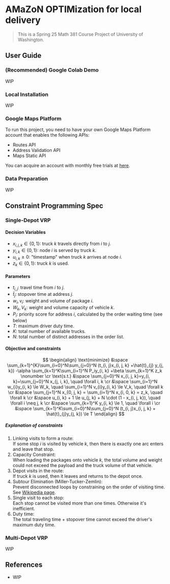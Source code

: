 # AMaZoN OPTIMization for local delivery

> This is a Spring 25 Math 381 Course Project of University of Washington.

## User Guide

### (Recommended) Google Colab Demo

WIP

### Local Installation

WIP

### Google Maps Platform

To run this project, you need to have your own Google Maps Platform account that enables the following APIs:

- Routes API
- Address Validation API
- Maps Static API

You can acquire an account with monthly free trials at [here](https://developers.google.com/maps).

### Data Preparation

WIP

## Constraint Programming Spec

### Single-Depot VRP

#### Decision Variables

- $x_{i, j, k} \in \{0, 1\}$: truck $k$ travels directly from $i$ to $j$.
- $y_{i, k} \in \{0, 1\}$: node $i$ is served by truck $k$.
- $u_{i, k} \ge 0$: "timestamp" when truck $k$ arrives at node $i$.
- $z_{k} \in \{0, 1\}$: truck $k$ is used.

#### Parameters

- $t_{i, j}$: travel time from $i$ to $j$.
- $\hat{t}_j$: stopover time at address $j$.
- $w_i, v_i$: weight and volume of package $i$.
- $W_k, V_k$: weight and volume capacity of vehicle $k$.
- $P_i$: priority score for address $i$, calculated by the order waiting time (see below)
- $T$: maximum driver duty time.
- $K$: total number of available trucks.
- $N$: total number of distinct addresses in the order list.

#### Objective and constraints

$$
\begin{align}
    \text{minimize} &\space \sum_{k=1}^{K}\sum_{i=0}^N\sum_{j=0}^N (t_{i, j}x_{i, j, k}
                        +\hat{t}_{j} y_{j, k})
                        -\alpha \sum_{k=1}^K\sum_{i=1}^N P_iy_{i, k}
                        +\beta \sum_{k=1}^K z_k \nonumber \cr
    \text{s.t.}     &\space \sum_{j=0}^N x_{i, j, k}=y_{i, k}=\sum_{j=0}^N x_{j, i, k},
                        \quad \forall i, k \cr
                    &\space \sum_{i=1}^N w_{i}y_{i, k} \le W_k,
                        \quad \sum_{i=1}^N v_{i}y_{i, k} \le V_k,
                        \quad \forall k \cr
                    &\space \sum_{j=1}^N x_{0, j, k} = \sum_{i=1}^N x_{i, 0, k} = z_k,
                        \quad \forall k \cr
                    &\space u_{i, k} + 1 \le u_{j, k} + N \cdot (1 - x_{i, j, k}),
                        \quad \forall i \neq j, k \cr
                    &\space \sum_{k=1}^K y_{i, k} \le 1,
                        \quad \forall i \cr
                    &\space \sum_{k=1}^K\sum_{i=0}^N\sum_{j=0}^N (t_{i, j}x_{i, j, k} + \hat{t}_{j}y_{j, k}) \le T
\end{align}
$$

##### Explanation of constraints

1. Linking visits to form a route:\
    If some stop $i$ is visited by vehicle $k$, then there is exactly one arc enters and leave that stop.
2. Capacity Constraint:\
    When loading the packages onto vehicle $k$, the total volume and weight could not exceed the payload and the truck volume of that vehicle.
3. Depot visits in the route:\
    If truck $k$ is used, then it leaves and returns to the depot once.
4. Subtour Elimination (Miller-Tucker-Zemlin):\
    Prevent disconnected loops by constraining on the order of visiting time.
    See [Wikipedia page](https://en.wikipedia.org/wiki/Travelling_salesman_problem#Miller%E2%80%93Tucker%E2%80%93Zemlin_formulation).
5. Single visit to each stop:\
    Each stop cannot be visited more than one times. Otherwise it's inefficient.
6. Duty time:\
    The total traveling time + stopover time cannot exceed the driver's maximum duty time.

### Multi-Depot VRP

WIP

## References

- WIP